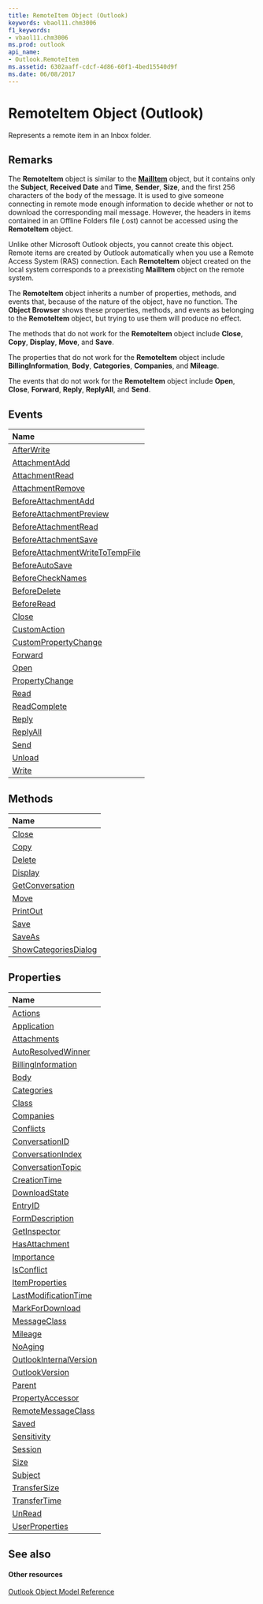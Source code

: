 ```yaml
---
title: RemoteItem Object (Outlook)
keywords: vbaol11.chm3006
f1_keywords:
- vbaol11.chm3006
ms.prod: outlook
api_name:
- Outlook.RemoteItem
ms.assetid: 6302aaff-cdcf-4d86-60f1-4bed15540d9f
ms.date: 06/08/2017
---
```



# RemoteItem Object (Outlook)

Represents a remote item in an Inbox folder.


## Remarks

The  **RemoteItem** object is similar to the **[MailItem](mailitem-object-outlook.md)** object, but it contains only the **Subject**,  **Received Date** and **Time**,  **Sender**,  **Size**, and the first 256 characters of the body of the message. It is used to give someone connecting in remote mode enough information to decide whether or not to download the corresponding mail message. However, the headers in items contained in an Offline Folders file (.ost) cannot be accessed using the  **RemoteItem** object.

Unlike other Microsoft Outlook objects, you cannot create this object. Remote items are created by Outlook automatically when you use a Remote Access System (RAS) connection. Each  **RemoteItem** object created on the local system corresponds to a preexisting **MailItem** object on the remote system.

The  **RemoteItem** object inherits a number of properties, methods, and events that, because of the nature of the object, have no function. The **Object Browser** shows these properties, methods, and events as belonging to the **RemoteItem** object, but trying to use them will produce no effect.

The methods that do not work for the  **RemoteItem** object include **Close**, **Copy**, **Display**, **Move**, and **Save**.

The properties that do not work for the  **RemoteItem** object include **BillingInformation**, **Body**, **Categories**, **Companies**, and **Mileage**.

The events that do not work for the  **RemoteItem** object include **Open**, **Close**, **Forward**, **Reply**, **ReplyAll**, and **Send**.


## Events



|**Name**|
|:-----|
|[AfterWrite](remoteitem-afterwrite-event-outlook.md)|
|[AttachmentAdd](remoteitem-attachmentadd-event-outlook.md)|
|[AttachmentRead](remoteitem-attachmentread-event-outlook.md)|
|[AttachmentRemove](remoteitem-attachmentremove-event-outlook.md)|
|[BeforeAttachmentAdd](remoteitem-beforeattachmentadd-event-outlook.md)|
|[BeforeAttachmentPreview](remoteitem-beforeattachmentpreview-event-outlook.md)|
|[BeforeAttachmentRead](remoteitem-beforeattachmentread-event-outlook.md)|
|[BeforeAttachmentSave](remoteitem-beforeattachmentsave-event-outlook.md)|
|[BeforeAttachmentWriteToTempFile](remoteitem-beforeattachmentwritetotempfile-event-outlook.md)|
|[BeforeAutoSave](remoteitem-beforeautosave-event-outlook.md)|
|[BeforeCheckNames](remoteitem-beforechecknames-event-outlook.md)|
|[BeforeDelete](remoteitem-beforedelete-event-outlook.md)|
|[BeforeRead](remoteitem-beforeread-event-outlook.md)|
|[Close](remoteitem-close-event-outlook.md)|
|[CustomAction](remoteitem-customaction-event-outlook.md)|
|[CustomPropertyChange](remoteitem-custompropertychange-event-outlook.md)|
|[Forward](remoteitem-forward-event-outlook.md)|
|[Open](remoteitem-open-event-outlook.md)|
|[PropertyChange](remoteitem-propertychange-event-outlook.md)|
|[Read](remoteitem-read-event-outlook.md)|
|[ReadComplete](remoteitem-readcomplete-event-outlook.md)|
|[Reply](remoteitem-reply-event-outlook.md)|
|[ReplyAll](remoteitem-replyall-event-outlook.md)|
|[Send](remoteitem-send-event-outlook.md)|
|[Unload](remoteitem-unload-event-outlook.md)|
|[Write](remoteitem-write-event-outlook.md)|

## Methods



|**Name**|
|:-----|
|[Close](remoteitem-close-method-outlook.md)|
|[Copy](remoteitem-copy-method-outlook.md)|
|[Delete](remoteitem-delete-method-outlook.md)|
|[Display](remoteitem-display-method-outlook.md)|
|[GetConversation](remoteitem-getconversation-method-outlook.md)|
|[Move](remoteitem-move-method-outlook.md)|
|[PrintOut](remoteitem-printout-method-outlook.md)|
|[Save](remoteitem-save-method-outlook.md)|
|[SaveAs](remoteitem-saveas-method-outlook.md)|
|[ShowCategoriesDialog](remoteitem-showcategoriesdialog-method-outlook.md)|

## Properties



|**Name**|
|:-----|
|[Actions](remoteitem-actions-property-outlook.md)|
|[Application](remoteitem-application-property-outlook.md)|
|[Attachments](remoteitem-attachments-property-outlook.md)|
|[AutoResolvedWinner](remoteitem-autoresolvedwinner-property-outlook.md)|
|[BillingInformation](remoteitem-billinginformation-property-outlook.md)|
|[Body](remoteitem-body-property-outlook.md)|
|[Categories](remoteitem-categories-property-outlook.md)|
|[Class](remoteitem-class-property-outlook.md)|
|[Companies](remoteitem-companies-property-outlook.md)|
|[Conflicts](remoteitem-conflicts-property-outlook.md)|
|[ConversationID](remoteitem-conversationid-property-outlook.md)|
|[ConversationIndex](remoteitem-conversationindex-property-outlook.md)|
|[ConversationTopic](remoteitem-conversationtopic-property-outlook.md)|
|[CreationTime](remoteitem-creationtime-property-outlook.md)|
|[DownloadState](remoteitem-downloadstate-property-outlook.md)|
|[EntryID](remoteitem-entryid-property-outlook.md)|
|[FormDescription](remoteitem-formdescription-property-outlook.md)|
|[GetInspector](remoteitem-getinspector-property-outlook.md)|
|[HasAttachment](remoteitem-hasattachment-property-outlook.md)|
|[Importance](remoteitem-importance-property-outlook.md)|
|[IsConflict](remoteitem-isconflict-property-outlook.md)|
|[ItemProperties](remoteitem-itemproperties-property-outlook.md)|
|[LastModificationTime](remoteitem-lastmodificationtime-property-outlook.md)|
|[MarkForDownload](remoteitem-markfordownload-property-outlook.md)|
|[MessageClass](remoteitem-messageclass-property-outlook.md)|
|[Mileage](remoteitem-mileage-property-outlook.md)|
|[NoAging](remoteitem-noaging-property-outlook.md)|
|[OutlookInternalVersion](remoteitem-outlookinternalversion-property-outlook.md)|
|[OutlookVersion](remoteitem-outlookversion-property-outlook.md)|
|[Parent](remoteitem-parent-property-outlook.md)|
|[PropertyAccessor](remoteitem-propertyaccessor-property-outlook.md)|
|[RemoteMessageClass](remoteitem-remotemessageclass-property-outlook.md)|
|[Saved](remoteitem-saved-property-outlook.md)|
|[Sensitivity](remoteitem-sensitivity-property-outlook.md)|
|[Session](remoteitem-session-property-outlook.md)|
|[Size](remoteitem-size-property-outlook.md)|
|[Subject](remoteitem-subject-property-outlook.md)|
|[TransferSize](remoteitem-transfersize-property-outlook.md)|
|[TransferTime](remoteitem-transfertime-property-outlook.md)|
|[UnRead](remoteitem-unread-property-outlook.md)|
|[UserProperties](remoteitem-userproperties-property-outlook.md)|

## See also


#### Other resources


[Outlook Object Model Reference](http://msdn.microsoft.com/library/73221b13-d8d8-99b8-3394-b95dbbfd5ddc%28Office.15%29.aspx)
